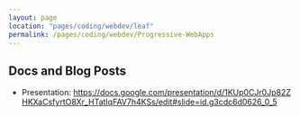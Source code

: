 ```yaml
---
layout: page
location: "pages/coding/webdev/leaf"
permalink: /pages/coding/webdev/Progressive-WebApps
---
```


## Docs and Blog Posts
- Presentation: https://docs.google.com/presentation/d/1KUp0CJr0Jp82ZHKXaCsfyrtO8Xr_HTatIqFAV7h4KSs/edit#slide=id.g3cdc6d0626_0_5

